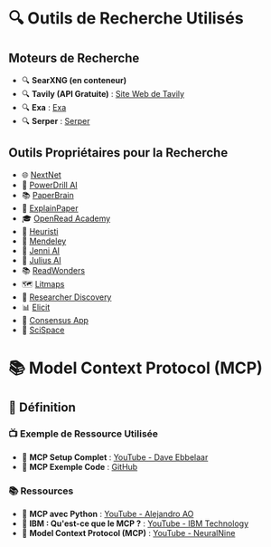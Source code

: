# 🔍 Outils de Recherche Utilisés

## Moteurs de Recherche

- 🔍 **SearXNG (en conteneur)**
- 🔍 **Tavily (API Gratuite)** : [Site Web de Tavily](https://tavily.com/)
- 🔍 **Exa** : [Exa](https://exa.ai/)
- 🔍 **Serper** : [Serper](https://serper.dev/)

## Outils Propriétaires pour la Recherche

- 🌐 [NextNet](https://getnextnet.com/)
- 🤖 [PowerDrill AI](https://powerdrill.ai/)
- 📚 [PaperBrain](https://www.paperbrain.org/)
- 📄 [ExplainPaper](https://www.explainpaper.com/)
- 🎓 [OpenRead Academy](https://www.openread.academy/)
- 🧠 [Heuristi](https://www.heuristi.ca/)
- 📖 [Mendeley](https://www.mendeley.com/?interaction_required=true)
- 🤖 [Jenni AI](https://jenni.ai/fr/)
- 🤖 [Julius AI](https://julius.ai/)
- 📚 [ReadWonders](https://www.readwonders.com/)
- 🗺️ [Litmaps](https://www.litmaps.com/)
- 🔬 [Researcher Discovery](https://discovery.researcher.life/)
- 📊 [Elicit](https://elicit.com/)
- 🤝 [Consensus App](https://consensus.app/)
- 🔬 [SciSpace](https://scispace.com/fr)
# 📚 Model Context Protocol (MCP)

## 📜 Définition

### 📺 Exemple de Ressource Utilisée

- 🔗 **MCP Setup Complet** : [YouTube - Dave Ebbelaar](https://www.youtube.com/watch?v=5xqFjh56AwM&ab_channel=DaveEbbelaar)
- 🔗 **MCP Exemple Code** : [GitHub](https://github.com/daveebbelaar/ai-cookbook/tree/main/mcp/crash-course)


### 📚 Ressources

- 🔗 **MCP avec Python** : [YouTube - Alejandro AO](https://www.youtube.com/watch?v=Ek8JHgZtmcI&ab_channel=AlejandroAO-Software%26Ai)
- 🔗 **IBM : Qu'est-ce que le MCP ?** : [YouTube - IBM Technology](https://www.youtube.com/watch?v=eur8dUO9mvE&ab_channel=IBMTechnology)
- 🔗 **Model Context Protocol (MCP)** : [YouTube - NeuralNine](https://www.youtube.com/watch?v=v_NSfjNszU0&ab_channel=NeuralNine)
